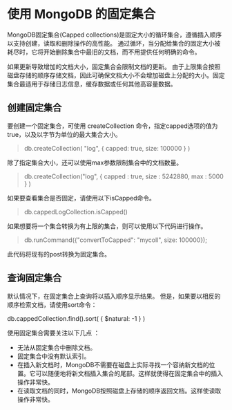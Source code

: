 # 使用 MongoDB 的固定集合

MongoDB固定集合(Capped collections)是固定大小的循环集合，遵循插入顺序以支持创建，读取和删除操作的高性能。 通过循环，当分配给集合的固定大小被耗尽时，它将开始删除集合中最旧的文档，而不用提供任何明确的命令。

如果更新导致增加的文档大小，固定集合会限制文档的更新。 由于上限集合按照磁盘存储的顺序存储文档，因此可确保文档大小不会增加磁盘上分配的大小。固定集合最适用于存储日志信息，缓存数据或任何其他高容量数据。

## 创建固定集合

要创建一个固定集合，可使用 createCollection 命令，指定capped选项的值为true，以及以字节为单位的最大集合大小。

>db.createCollection( "log", { capped: true, size: 100000 } )

除了指定集合大小，还可以使用max参数限制集合中的文档数量。

>db.createCollection("log", { capped : true, size : 5242880, max : 5000 } )

如果要查看集合是否固定，请使用以下isCapped命令。

>db.cappedLogCollection.isCapped()

如果想要将一个集合转换为有上限的集合，则可以使用以下代码进行操作。

>db.runCommand({"convertToCapped": "mycoll", size: 100000});

此代码将现有的post转换为固定集合。

## 查询固定集合
默认情况下，在固定集合上查询将以插入顺序显示结果。 但是，如果要以相反的顺序检索文档，请使用sort命令：
 
db.cappedCollection.find().sort( { $natural: -1 } )

使用固定集合需要关注以下几点 ：

- 无法从固定集合中删除文档。
- 固定集合中没有默认索引。
- 在插入新文档时，MongoDB不需要在磁盘上实际寻找一个容纳新文档的位置。它可以随便地将新文档插入集合的尾部。这样就使得在固定集合中的插入操作非常快。
- 在读取文档的同时，MongoDB按照磁盘上存储的顺序返回文档。这样使读取操作非常快。
